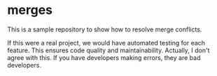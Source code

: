 # merges

This is a sample repository to show how to resolve merge conflicts.

If this were a real project, we would have automated testing for each feature.
This ensures code quality and maintainability.  Actually, I don't agree with this. If you have developers making errors, they are bad developers.
